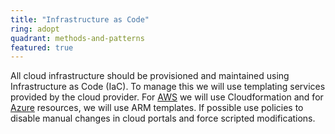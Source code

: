 ```yaml
---
title: "Infrastructure as Code"
ring: adopt
quadrant: methods-and-patterns
featured: true
---
```


All cloud infrastructure should be provisioned and maintained using Infrastructure as Code (IaC). To
manage this we will use templating services provided by the cloud provider. For <a href="aws.html">AWS</a> we will use
Cloudformation and for <a href="azure">Azure</a> resources, we will use ARM templates. If possible use policies to
disable manual changes in cloud portals and force scripted modifications.